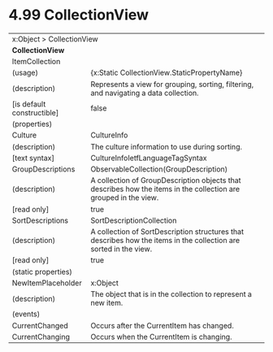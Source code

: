 <html dir="LTR" xmlns:mshelp="http://msdn.microsoft.com/mshelp" xmlns:ddue="http://ddue.schemas.microsoft.com/authoring/2003/5" xmlns:xlink="http://www.w3.org/1999/xlink" xmlns:tool="http://www.microsoft.com/tooltip">

<body>
 <input type="hidden" id="userDataCache" class="userDataStyle">
 <input type="hidden" id="hiddenScrollOffset">
 <img id="dropDownImage" style="display:none; height:0; width:0;" src="../local/drpdown.gif">
 <img id="dropDownHoverImage" style="display:none; height:0; width:0;" src="../local/drpdown_orange.gif">
 <img id="collapseImage" style="display:none; height:0; width:0;" src="../local/collapse.gif">
 <img id="expandImage" style="display:none; height:0; width:0;" src="../local/exp.gif">
 <img id="collapseAllImage" style="display:none; height:0; width:0;" src="../local/collall.gif">
 <img id="expandAllImage" style="display:none; height:0; width:0;" src="../local/expall.gif">
 <img id="copyImage" style="display:none; height:0; width:0;" src="../local/copycode.gif">
 <img id="copyHoverImage" style="display:none; height:0; width:0;" src="../local/copycodeHighlight.gif">
 <div id="header"><h1 class="heading">4.99 CollectionView</h1></div>

 <div id="mainSection">
 <div id="mainBody">
 <div id="allHistory" class="saveHistory" onsave="saveAll()" onload="loadAll()"></div>
 <p xmlns:wsd="http://wsdev.schemas.microsoft.com/authoring/2008/2" xmlns:msxsl="urn:schemas-microsoft-com:xslt" xmlns:script="urn:script" xmlns:build="urn:build">
 </p>
 <div id="sectionSection0" class="section" name="collapseableSection">
 <content xmlns="http://ddue.schemas.microsoft.com/authoring/2003/5" xmlns:wsd="http://wsdev.schemas.microsoft.com/authoring/2008/2" xmlns:msxsl="urn:schemas-microsoft-com:xslt" xmlns:script="urn:script" xmlns:build="urn:build">
 </content>
 </div>
 <div id="sectionSection1" class="section" name="collapseableSection">
 <content xmlns="http://ddue.schemas.microsoft.com/authoring/2003/5" xmlns:wsd="http://wsdev.schemas.microsoft.com/authoring/2008/2" xmlns:msxsl="urn:schemas-microsoft-com:xslt" xmlns:script="urn:script" xmlns:build="urn:build">
 <table class="ProtocolAuthoredTable" xmlns="">
 <tr><td colspan="2">
<mshelp:link keywords="c0d383e4-fcdb-4546-a06b-81c262fe2a5e" tabindex="0">x:Object</mshelp:link> &gt; <mshelp:link keywords="d8965b36-696b-4c2d-ba84-cabfca038296" tabindex="0">CollectionView</mshelp:link> </td>
 </tr>
 <tr><td colspan="2">
 <b>CollectionView</b> </td>
 </tr>
 <tr><td colspan="2">
<mshelp:link keywords="035d4be4-d921-40f6-8f0a-0342f2494228" tabindex="0">ItemCollection</mshelp:link> </td>
 </tr>
 <tr><td><div class="indent0">(usage)</div></td>
 <td>{x:Static CollectionView.StaticPropertyName}</td>
 </tr>
 <tr><td><div class="indent0">(description)</div></td>
 <td>Represents a view for grouping, sorting, filtering, and navigating a data collection.</td>
 </tr>
 <tr><td><div class="indent0">[is default constructible]</div></td>
 <td>false</td>
 </tr>
 <tr><td><div class="indent0">(properties)</div></td>
 <td></td>
 </tr>
 <tr><td><div class="indent2">Culture</div></td>
 <td><mshelp:link keywords="caefd028-fc5f-44df-9292-fd10e5e8e2b2" tabindex="0">CultureInfo</mshelp:link></td>
 </tr>
 <tr><td><div class="indent4">(description)</div></td>
 <td>The culture information to use during sorting.</td>
 </tr>
 <tr><td><div class="indent4">[text syntax]</div></td>
 <td><mshelp:link keywords="116e8c6e-b680-4ac3-b9e9-f1e17f819b87" tabindex="0">CultureInfoIetfLanguageTagSyntax</mshelp:link></td>
 </tr>
 <tr><td><div class="indent2">GroupDescriptions</div></td>
 <td><mshelp:link keywords="7d0d1308-71d3-413e-bc6f-28917b703ea8" tabindex="0">ObservableCollection</mshelp:link>(<mshelp:link keywords="92e8b69d-d73a-484a-9d2d-2402a09a7cb7" tabindex="0">GroupDescription</mshelp:link>)</td>
 </tr>
 <tr><td><div class="indent4">(description)</div></td>
 <td>A collection of GroupDescription objects that describes how the items in the collection are grouped in the view.</td>
 </tr>
 <tr><td><div class="indent4">[read only]</div></td>
 <td>true</td>
 </tr>
 <tr><td><div class="indent2">SortDescriptions</div></td>
 <td><mshelp:link keywords="1977278e-e88f-43ec-bd6f-804da90e034e" tabindex="0">SortDescriptionCollection</mshelp:link></td>
 </tr>
 <tr><td><div class="indent4">(description)</div></td>
 <td>A collection of SortDescription structures that describes how the items in the collection are sorted in the view.</td>
 </tr>
 <tr><td><div class="indent4">[read only]</div></td>
 <td>true</td>
 </tr>
 <tr><td><div class="indent0">(static properties)</div></td>
 <td></td>
 </tr>
 <tr><td><div class="indent2">NewItemPlaceholder</div></td>
 <td><mshelp:link keywords="c0d383e4-fcdb-4546-a06b-81c262fe2a5e" tabindex="0">x:Object</mshelp:link></td>
 </tr>
 <tr><td><div class="indent4">(description)</div></td>
 <td>The object that is in the collection to represent a new item.</td>
 </tr>
 <tr><td><div class="indent0">(events)</div></td>
 <td></td>
 </tr>
 <tr><td><div class="indent2">CurrentChanged</div></td>
 <td>Occurs after the CurrentItem has changed.</td>
 </tr>
 <tr><td><div class="indent2">CurrentChanging</div></td>
 <td>Occurs when the CurrentItem is changing.</td>
 </tr>
</table>
 </content>
 </div>
 <!--[if gte IE 5]>
 <tool:tip element="languageFilterToolTip" avoidmouse="false"/>
 <![endif]-->
 </div>
 <a name="feedback"></a><span></span>
 </div>
</body></html>
